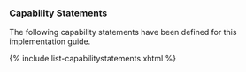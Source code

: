 
### Capability Statements

The following capability statements have been defined for this implementation guide.

<div markdown="1">
{% include list-capabilitystatements.xhtml %}
</div>

